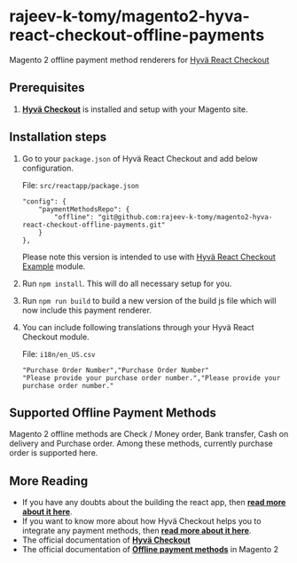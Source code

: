 # rajeev-k-tomy/magento2-hyva-react-checkout-offline-payments

Magento 2 offline payment method renderers for [Hyvä React Checkout](https://github.com/hyva-themes/magento2-hyva-checkout)

## Prerequisites

1.  **[Hyvä Checkout](https://github.com/hyva-themes/magento2-hyva-checkout)** is installed and setup with your Magento site.

## Installation steps

1. Go to your `package.json` of Hyvä React Checkout and add below configuration.

    File: `src/reactapp/package.json`
    ```
    "config": {
        "paymentMethodsRepo": {
            "offline": "git@github.com:rajeev-k-tomy/magento2-hyva-react-checkout-offline-payments.git"
        }
    },
    ```
    Please note this version is intended to use with [Hyvä React Checkout Example](https://github.com/hyva-themes/magento2-checkout-example) module.
2. Run `npm install`. This will do all necessary setup for you.
3. Run `npm run build` to build a new version of the build js file which will now include this payment renderer.
4. You can include following translations through your Hyvä React Checkout module.

    File: `i18n/en_US.csv`
    ```
    "Purchase Order Number","Purchase Order Number"
    "Please provide your purchase order number.","Please provide your purchase order number."
    ```

## Supported Offline Payment Methods

Magento 2 offline methods are Check / Money order, Bank transfer, Cash on delivery and Purchase order. Among these methods, currently purchase order is supported here.

## More Reading

- If you have any doubts about the building the react app, then **[read more about it here](https://hyva-themes.github.io/magento2-react-checkout/build/)**.
- If you want to know more about how Hyvä Checkout helps you to integrate any payment methods, then **[read more about it here](https://hyva-themes.github.io/magento2-react-checkout/payment-integration/)**.
- The official documentation of **[Hyvä Checkout](https://hyva-themes.github.io/magento2-react-checkout)**
- The official documentation of **[Offline payment methods](https://docs.magento.com/user-guide/payment/offline-payment-methods.html)** in Magento 2
